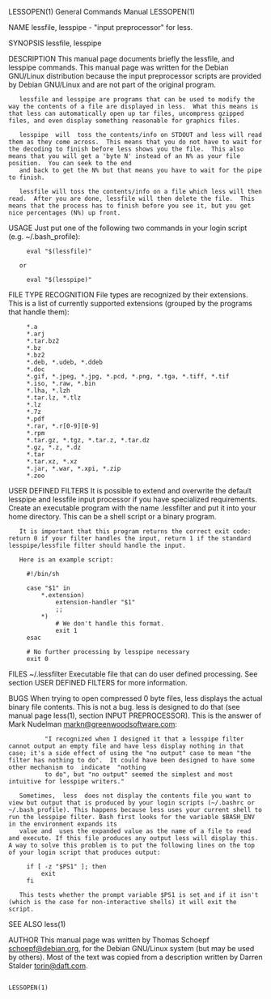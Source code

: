 LESSOPEN(1)                                                                                                                                     General Commands Manual                                                                                                                                     LESSOPEN(1)

NAME
       lessfile, lesspipe - "input preprocessor" for  less.

SYNOPSIS
       lessfile, lesspipe

DESCRIPTION
       This manual page documents briefly the lessfile, and lesspipe commands.  This manual page was written for the Debian GNU/Linux distribution because the input preprocessor scripts are provided by Debian GNU/Linux and are not part of the original program.

       lessfile and lesspipe are programs that can be used to modify the way the contents of a file are displayed in less.  What this means is that less can automatically open up tar files, uncompress gzipped files, and even display something reasonable for graphics files.

       lesspipe  will  toss the contents/info on STDOUT and less will read them as they come across.  This means that you do not have to wait for the decoding to finish before less shows you the file.  This also means that you will get a 'byte N' instead of an N% as your file position.  You can seek to the end
       and back to get the N% but that means you have to wait for the pipe to finish.

       lessfile will toss the contents/info on a file which less will then read.  After you are done, lessfile will then delete the file.  This means that the process has to finish before you see it, but you get nice percentages (N%) up front.

USAGE
       Just put one of the following two commands in your login script (e.g.  ~/.bash_profile):

         eval "$(lessfile)"

       or

         eval "$(lesspipe)"

FILE TYPE RECOGNITION
       File types are recognized by their extensions.  This is a list of currently supported extensions (grouped by the programs that handle them):

         *.a
         *.arj
         *.tar.bz2
         *.bz
         *.bz2
         *.deb, *.udeb, *.ddeb
         *.doc
         *.gif, *.jpeg, *.jpg, *.pcd, *.png, *.tga, *.tiff, *.tif
         *.iso, *.raw, *.bin
         *.lha, *.lzh
         *.tar.lz, *.tlz
         *.lz
         *.7z
         *.pdf
         *.rar, *.r[0-9][0-9]
         *.rpm
         *.tar.gz, *.tgz, *.tar.z, *.tar.dz
         *.gz, *.z, *.dz
         *.tar
         *.tar.xz, *.xz
         *.jar, *.war, *.xpi, *.zip
         *.zoo

USER DEFINED FILTERS
       It is possible to extend and overwrite the default lesspipe and lessfile input processor if you have specialized requirements. Create an executable program with the name .lessfilter and put it into your home directory. This can be a shell script or a binary program.

       It is important that this program returns the correct exit code: return 0 if your filter handles the input, return 1 if the standard lesspipe/lessfile filter should handle the input.

       Here is an example script:

         #!/bin/sh

         case "$1" in
             *.extension)
                 extension-handler "$1"
                 ;;
             *)
                 # We don't handle this format.
                 exit 1
         esac

         # No further processing by lesspipe necessary
         exit 0

FILES
       ~/.lessfilter
              Executable file that can do user defined processing. See section USER DEFINED FILTERS for more information.

BUGS
       When trying to open compressed 0 byte files, less displays the actual binary file contents. This is not a bug.  less is designed to do that (see manual page less(1), section INPUT PREPROCESSOR).  This is the answer of Mark Nudelman <markn@greenwoodsoftware.com>:

              "I recognized when I designed it that a lesspipe filter cannot output an empty file and have less display nothing in that case; it's a side effect of using the "no output" case to mean "the filter has nothing to do".  It could have been designed to have some other mechanism to  indicate  "nothing
              to do", but "no output" seemed the simplest and most intuitive for lesspipe writers."

       Sometimes,  less  does not display the contents file you want to view but output that is produced by your login scripts (~/.bashrc or ~/.bash_profile). This happens because less uses your current shell to run the lesspipe filter. Bash first looks for the variable $BASH_ENV in the environment expands its
       value and  uses the expanded value as the name of a file to read and execute. If this file produces any output less will display this. A way to solve this problem is to put the following lines on the top of your login script that produces output:

         if [ -z "$PS1" ]; then
             exit
         fi

       This tests whether the prompt variable $PS1 is set and if it isn't (which is the case for non-interactive shells) it will exit the script.

SEE ALSO
       less(1)

AUTHOR
       This manual page was written by Thomas Schoepf <schoepf@debian.org>, for the Debian GNU/Linux system (but may be used by others). Most of the text was copied from a description written by Darren Stalder <torin@daft.com>.

                                                                                                                                                                                                                                                                                                            LESSOPEN(1)
